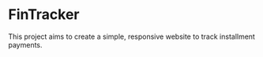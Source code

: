 # FinTracker
This project aims to create a simple, responsive website to track installment payments.
